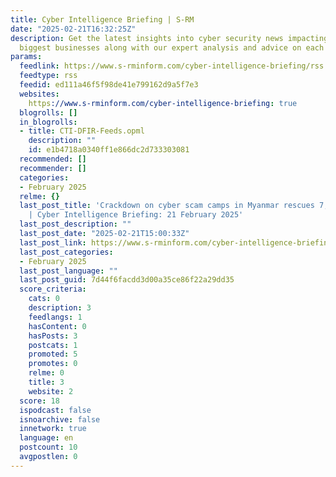```yaml
---
title: Cyber Intelligence Briefing | S-RM
date: "2025-02-21T16:32:25Z"
description: Get the latest insights into cyber security news impacting the world’s
  biggest businesses along with our expert analysis and advice on each story.
params:
  feedlink: https://www.s-rminform.com/cyber-intelligence-briefing/rss.xml
  feedtype: rss
  feedid: ed111a46f5f98de41e799162d9a5f7e3
  websites:
    https://www.s-rminform.com/cyber-intelligence-briefing: true
  blogrolls: []
  in_blogrolls:
  - title: CTI-DFIR-Feeds.opml
    description: ""
    id: e1b4718a0340ff1e866dc2d733303081
  recommended: []
  recommender: []
  categories:
  - February 2025
  relme: {}
  last_post_title: 'Crackdown on cyber scam camps in Myanmar rescues 7,000 individuals
    | Cyber Intelligence Briefing: 21 February 2025'
  last_post_description: ""
  last_post_date: "2025-02-21T15:00:33Z"
  last_post_link: https://www.s-rminform.com/cyber-intelligence-briefing/cyber-intelligence-briefing-21-february-2025
  last_post_categories:
  - February 2025
  last_post_language: ""
  last_post_guid: 7d44f6facdd3d00a35ce86f22a29dd35
  score_criteria:
    cats: 0
    description: 3
    feedlangs: 1
    hasContent: 0
    hasPosts: 3
    postcats: 1
    promoted: 5
    promotes: 0
    relme: 0
    title: 3
    website: 2
  score: 18
  ispodcast: false
  isnoarchive: false
  innetwork: true
  language: en
  postcount: 10
  avgpostlen: 0
---
```

